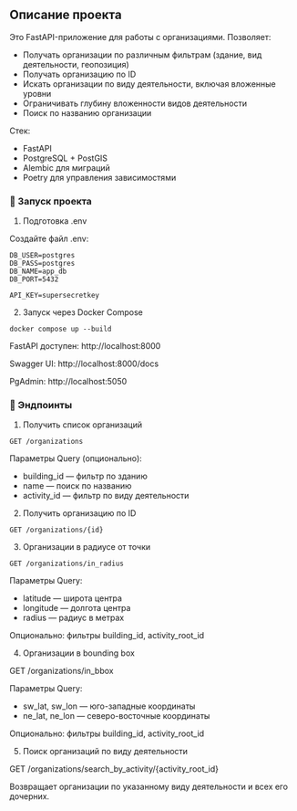 ## Описание проекта

Это FastAPI-приложение для работы с организациями.
Позволяет:

- Получать организации по различным фильтрам (здание, вид деятельности, геопозиция)
- Получать организацию по ID
- Искать организации по виду деятельности, включая вложенные уровни
- Ограничивать глубину вложенности видов деятельности
- Поиск по названию организации

Стек:

- FastAPI
- PostgreSQL + PostGIS
- Alembic для миграций
- Poetry для управления зависимостями

### 🚀 Запуск проекта

1. Подготовка .env

Создайте файл .env:

```dotenv
DB_USER=postgres
DB_PASS=postgres
DB_NAME=app_db
DB_PORT=5432

API_KEY=supersecretkey
```

2. Запуск через Docker Compose

```commandline
docker compose up --build
```

FastAPI доступен: http://localhost:8000

Swagger UI: http://localhost:8000/docs

PgAdmin: http://localhost:5050

### 📑 Эндпоинты

1. Получить список организаций

```http request
GET /organizations
```

Параметры Query (опционально):

- building_id — фильтр по зданию
- name — поиск по названию
- activity_id — фильтр по виду деятельности

2. Получить организацию по ID

```http request
GET /organizations/{id}
```

3. Организации в радиусе от точки

```http request
GET /organizations/in_radius
```

Параметры Query:

- latitude — широта центра
- longitude — долгота центра
- radius — радиус в метрах

Опционально: фильтры building_id, activity_root_id

4. Организации в bounding box

GET /organizations/in_bbox

Параметры Query:

- sw_lat, sw_lon — юго-западные координаты
- ne_lat, ne_lon — северо-восточные координаты

Опционально: фильтры building_id, activity_root_id

5. Поиск организаций по виду деятельности

GET /organizations/search_by_activity/{activity_root_id}

Возвращает организации по указанному виду деятельности и всех его дочерних.

